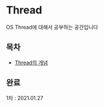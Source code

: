 # Thread
OS Thread에 대해서 공부하는 공간입니다

## 목차
- [Thread의 개념](./Thread-concept.md)

## 완료
1차 : 2021.01.27